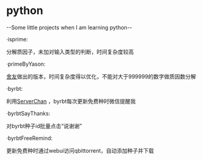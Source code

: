 # python
--Some little projects when I am learning python--


·isprime:

  分解质因子，未加对输入类型的判断，时间复杂度较高

·primeByYason:

  [舍友](https://github.com/YasenWang)做出的版本，时间复杂度得以优化，不能对大于999999的数字做质因数分解

·byrbt:

  利用[ServerChan](https://sc.ftqq.com/3.version) ，byrbt每次更新免费种时微信提醒我
 
·byrbtSayThanks:

  对byrbt种子id批量点击“说谢谢”
  
·byrbtFreeRemind:

  更新免费种时通过webui访问qbittorrent，自动添加种子并下载
